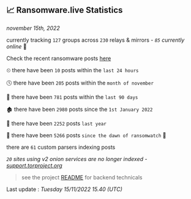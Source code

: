 
## 📈 Ransomware.live Statistics
_november 15th, 2022_

currently tracking `127` groups across `230` relays & mirrors - _`85` currently online_ 📡

Check the recent ransomware posts [here](https://www.ransomware.live/#/recentposts)


⏲ there have been `10` posts within the `last 24 hours`

🕓 there have been `205` posts within the `month of november`

📅 there have been `781` posts within the `last 90 days`

🏚 there have been `2980` posts since the `1st January 2022`

🚀 there have been `2252` posts `last year`

🦕 there have been `5266` posts `since the dawn of ransomwatch` 🐣

there are `61` custom parsers indexing posts

_`20` sites using v2 onion services are no longer indexed - [support.torproject.org](https://support.torproject.org/onionservices/v2-deprecation/)_

> see the project [README](https://github.com/jmousqueton/ransomwatch#readme) for backend technicals



Last update : _Tuesday 15/11/2022 15.40 (UTC)_

